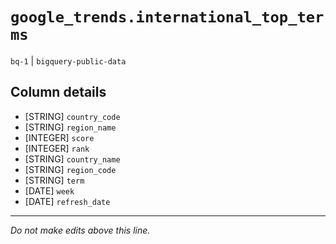 # `google_trends.international_top_terms`
`bq-1` | `bigquery-public-data`

## Column details
* [STRING]    `country_code`
* [STRING]    `region_name`
* [INTEGER]   `score`
* [INTEGER]   `rank`
* [STRING]    `country_name`
* [STRING]    `region_code`
* [STRING]    `term`
* [DATE]      `week`
* [DATE]      `refresh_date`

-------------------------------------------------------------------------------
*Do not make edits above this line.*
